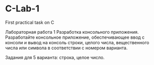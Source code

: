 # C-Lab-1
First practical task on C

Лабораторная работа 1 Разработка консольного приложения.
Разработайте консольное приложение, обеспечивающее ввод с консоли и вывод на консоль
строки, целого числа, вещественного числа или символа в соответствии с номером варианта.

Задания для 5 варианта: строка, целое число.
